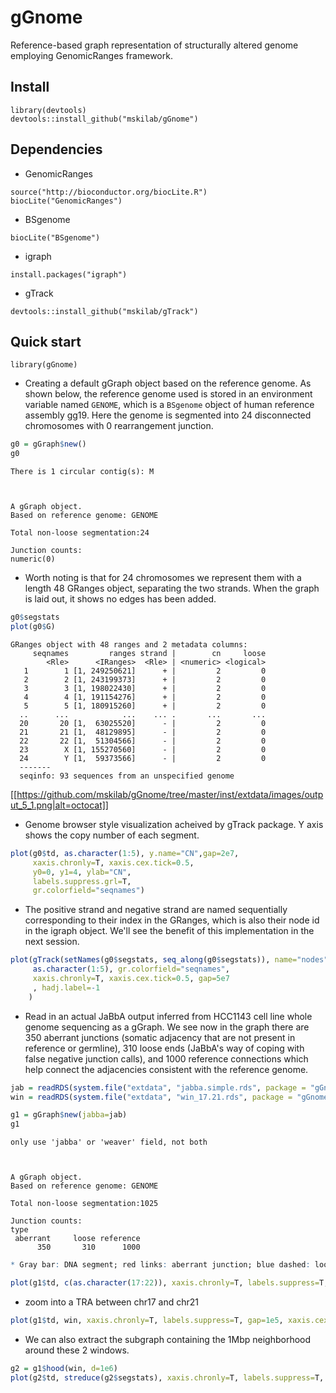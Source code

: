 
# gGnome
Reference-based graph representation of structurally altered genome employing GenomicRanges framework.

## Install
```
library(devtools)
devtools::install_github("mskilab/gGnome")
```

## Dependencies
* GenomicRanges
```
source("http://bioconductor.org/biocLite.R")
biocLite("GenomicRanges")
```

* BSgenome
```
biocLite("BSgenome")
```
* igraph
```
install.packages("igraph")
```

* gTrack
```
devtools::install_github("mskilab/gTrack")
```

## Quick start
```
library(gGnome)
```

* Creating a default gGraph object based on the reference genome. As shown below, the reference genome used is stored in an environment variable named `GENOME`, which is a `BSgenome` object of human reference assembly gg19. Here the genome is segmented into 24 disconnected chromosomes with 0 rearrangement junction.


```R
g0 = gGraph$new()
g0
```

    There is 1 circular contig(s): M 



    A gGraph object.
    Based on reference genome: GENOME
    
    Total non-loose segmentation:24
    
    Junction counts:
    numeric(0)


* Worth noting is that for 24 chromosomes we represent them with a length 48 GRanges object, separating the two strands. When the graph is laid out, it shows no edges has been added.


```R
g0$segstats
plot(g0$G)
```


    GRanges object with 48 ranges and 2 metadata columns:
         seqnames         ranges strand |        cn     loose
            <Rle>      <IRanges>  <Rle> | <numeric> <logical>
       1        1 [1, 249250621]      + |         2         0
       2        2 [1, 243199373]      + |         2         0
       3        3 [1, 198022430]      + |         2         0
       4        4 [1, 191154276]      + |         2         0
       5        5 [1, 180915260]      + |         2         0
      ..      ...            ...    ... .       ...       ...
      20       20 [1,  63025520]      - |         2         0
      21       21 [1,  48129895]      - |         2         0
      22       22 [1,  51304566]      - |         2         0
      23        X [1, 155270560]      - |         2         0
      24        Y [1,  59373566]      - |         2         0
      -------
      seqinfo: 93 sequences from an unspecified genome


[[https://github.com/mskilab/gGnome/tree/master/inst/extdata/images/output_5_1.png|alt=octocat]]

* Genome browser style visualization acheived by gTrack package. Y axis shows the copy number of each segment.


```R
plot(g0$td, as.character(1:5), y.name="CN",gap=2e7,
     xaxis.chronly=T, xaxis.cex.tick=0.5, 
     y0=0, y1=4, ylab="CN",
     labels.suppress.grl=T, 
     gr.colorfield="seqnames")
```


* The positive strand and negative strand are named sequentially corresponding to their index in the GRanges, which is also their node id in the igraph object. We'll see the benefit of this implementation in the next session.


```R
plot(gTrack(setNames(g0$segstats, seq_along(g0$segstats)), name="nodes"),
     as.character(1:5), gr.colorfield="seqnames",
     xaxis.chronly=T, xaxis.cex.tick=0.5, gap=5e7
     , hadj.label=-1
    )
```


* Read in an actual JaBbA output inferred from HCC1143 cell line whole genome sequencing as a gGraph. We see now in the graph there are 350 aberrant junctions (somatic adjacency that are not present in reference or germline), 310 loose ends (JaBbA's way of coping with false negative junction calls), and 1000 reference connections which help connect the adjacencies consistent with the reference genome.


```R
jab = readRDS(system.file("extdata", "jabba.simple.rds", package = "gGnome"))
win = readRDS(system.file("extdata", "win_17.21.rds", package = "gGnome"))

g1 = gGraph$new(jabba=jab)
g1
```

    only use 'jabba' or 'weaver' field, not both



    A gGraph object.
    Based on reference genome: GENOME
    
    Total non-loose segmentation:1025
    
    Junction counts:
    type
     aberrant     loose reference 
          350       310      1000 



```R
* Gray bar: DNA segment; red links: aberrant junction; blue dashed: loose ends; gray link: reference adjacency.
```


```R
plot(g1$td, c(as.character(17:22)), xaxis.chronly=T, labels.suppress=T, gap=1e7, xaxis.cex.tick=0.5)
```


* zoom into a TRA between chr17 and chr21


```R
plot(g1$td, win, xaxis.chronly=T, labels.suppress=T, gap=1e5, xaxis.cex.tick=0.5)
```


* We can also extract the subgraph containing the 1Mbp neighborhood around these 2 windows.


```R
g2 = g1$hood(win, d=1e6)
plot(g2$td, streduce(g2$segstats), xaxis.chronly=T, labels.suppress=T, gap=1e5, xaxis.cex.tick=0.5)
```

